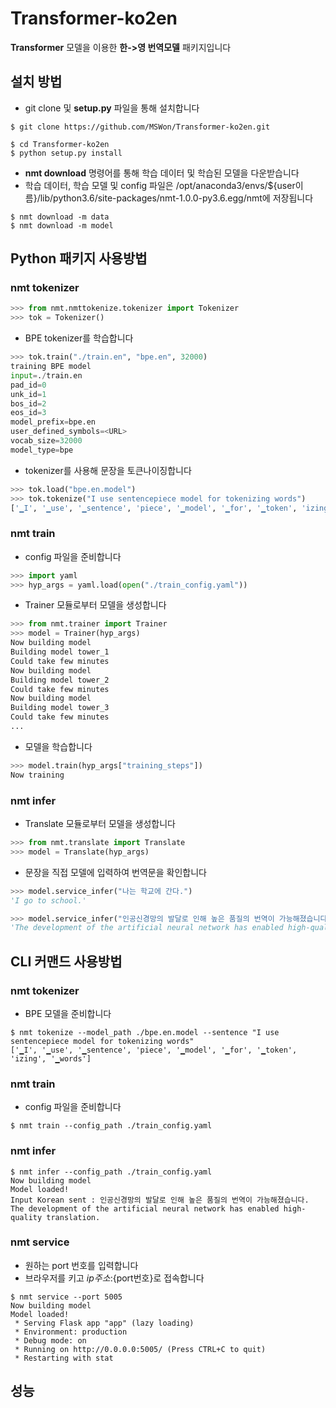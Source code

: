 # Transformer-ko2en
**Transformer** 모델을 이용한 **한->영 번역모델** 패키지입니다

## 설치 방법

- git clone 및 **setup.py** 파일을 통해 설치합니다
```
$ git clone https://github.com/MSWon/Transformer-ko2en.git
```
```
$ cd Transformer-ko2en
$ python setup.py install
```

- **nmt download** 명령어를 통해 학습 데이터 및 학습된 모델을 다운받습니다
- 학습 데이터, 학습 모델 및 config 파일은 /opt/anaconda3/envs/${user이름}/lib/python3.6/site-packages/nmt-1.0.0-py3.6.egg/nmt에 저장됩니다
```
$ nmt download -m data
$ nmt download -m model
```

## Python 패키지 사용방법

### nmt tokenizer
```python
>>> from nmt.nmttokenize.tokenizer import Tokenizer
>>> tok = Tokenizer()
```
- BPE tokenizer를 학습합니다
```python
>>> tok.train("./train.en", "bpe.en", 32000)
training BPE model
input=./train.en 
pad_id=0 
unk_id=1                     
bos_id=2 
eos_id=3                     
model_prefix=bpe.en                     
user_defined_symbols=<URL>                     
vocab_size=32000                     
model_type=bpe
```
- tokenizer를 사용해 문장을 토큰나이징합니다
```python
>>> tok.load("bpe.en.model")
>>> tok.tokenize("I use sentencepiece model for tokenizing words")
['▁I', '▁use', '▁sentence', 'piece', '▁model', '▁for', '▁token', 'izing', '▁words']
```

### nmt train
- config 파일을 준비합니다
```python
>>> import yaml
>>> hyp_args = yaml.load(open("./train_config.yaml"))
```
- Trainer 모듈로부터 모델을 생성합니다
```python
>>> from nmt.trainer import Trainer
>>> model = Trainer(hyp_args)
Now building model
Building model tower_1
Could take few minutes
Now building model
Building model tower_2
Could take few minutes
Now building model
Building model tower_3
Could take few minutes
...
```
- 모델을 학습합니다
```python
>>> model.train(hyp_args["training_steps"])
Now training
```

### nmt infer
- Translate 모듈로부터 모델을 생성합니다
```python
>>> from nmt.translate import Translate
>>> model = Translate(hyp_args)
```
- 문장을 직접 모델에 입력하여 번역문을 확인합니다
```python
>>> model.service_infer("나는 학교에 간다.")
'I go to school.'
```
```python
>>> model.service_infer("인공신경망의 발달로 인해 높은 품질의 번역이 가능해졌습니다.")
'The development of the artificial neural network has enabled high-quality translation.'
```

## CLI 커맨드 사용방법

### nmt tokenizer
- BPE 모델을 준비합니다
```
$ nmt tokenize --model_path ./bpe.en.model --sentence "I use sentencepiece model for tokenizing words"
['▁I', '▁use', '▁sentence', 'piece', '▁model', '▁for', '▁token', 'izing', '▁words']
```

### nmt train
- config 파일을 준비합니다
```
$ nmt train --config_path ./train_config.yaml
```

### nmt infer

```
$ nmt infer --config_path ./train_config.yaml
Now building model
Model loaded!
Input Korean sent : 인공신경망의 발달로 인해 높은 품질의 번역이 가능해졌습니다.
The development of the artificial neural network has enabled high-quality translation.
```

### nmt service
- 원하는 port 번호를 입력합니다
- 브라우저를 키고 ${ip주소}:${port번호}로 접속합니다
```
$ nmt service --port 5005
Now building model
Model loaded!
 * Serving Flask app "app" (lazy loading)
 * Environment: production
 * Debug mode: on
 * Running on http://0.0.0.0:5005/ (Press CTRL+C to quit)
 * Restarting with stat
```

## 성능
